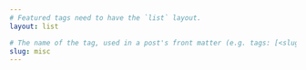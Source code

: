 ```yaml
---
# Featured tags need to have the `list` layout.
layout: list

# The name of the tag, used in a post's front matter (e.g. tags: [<slug>]).
slug: misc
---
```

